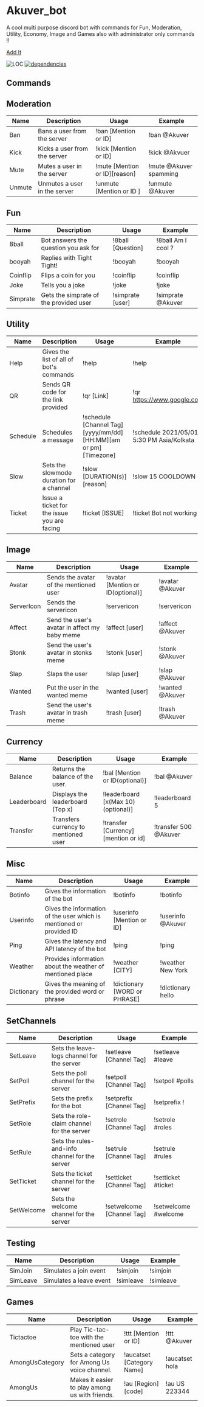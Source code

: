 # Akuver_bot

A cool multi purpose discord bot with commands for Fun, Moderation, Utility, Economy, Image and Games also with administrator only commands !!

[Add It](https://discord.com/api/oauth2/authorize?client_id=815474132182368256&permissions=1342434400&scope=bot)

![LOC](https://tokei.rs/b1/github/Akuver/Akuver_bot?category=code)
[![dependencies](https://img.shields.io/david/Akuver/Akuver_bot)](https://david-dm.org/Akuver/Akuver_bot)

## Commands

## Moderation

| Name   | Description                  | Usage                         | Example                |
| ------ | ---------------------------- | ----------------------------- | ---------------------- |
| Ban    | Bans a user from the server  | !ban [Mention or ID]          | !ban @Akuver           |
| Kick   | Kicks a user from the server | !kick [Mention or ID]         | !kick @Akvuer          |
| Mute   | Mutes a user in the server   | !mute [Mention or ID][reason] | !mute @Akuver spamming |
| Unmute | Unmutes a user in the server | !unmute [Mention or ID ]      | !unmute @Akuver        |

## Fun

| Name     | Description                            | Usage             | Example            |
| -------- | -------------------------------------- | ----------------- | ------------------ |
| 8ball    | Bot answers the question you ask for   | !8ball [Question] | !8ball Am I cool ? |
| booyah   | Replies with Tight Tight!              | !booyah           | !booyah            |
| Coinflip | Flips a coin for you                   | !coinflip         | !coinflip          |
| Joke     | Tells you a joke                       | !joke             | !joke              |
| Simprate | Gets the simprate of the provided user | !simprate [user]  | !simprate @Akuver  |

## Utility

| Name     | Description                                 | Usage                                                            | Example                                   |
| -------- | ------------------------------------------- | ---------------------------------------------------------------- | ----------------------------------------- |
| Help     | Gives the list of all of bot's commands     | !help                                                            | !help                                     |
| QR       | Sends QR code for the link provided         | !qr [Link]                                                       | !qr https://www.google.com                |
| Schedule | Schedules a message                         | !schedule [Channel Tag][yyyy/mm/dd] [HH:MM][am or pm] [Timezone] | !schedule 2021/05/01 5:30 PM Asia/Kolkata |
| Slow     | Sets the slowmode duration for a channel    | !slow [DURATION(s)][reason]                                      | !slow 15 COOLDOWN                         |
| Ticket   | Issue a ticket for the issue you are facing | !ticket [ISSUE]                                                  | !ticket Bot not working                   |

## Image

| Name       | Description                                   | Usage                             | Example         |
| ---------- | --------------------------------------------- | --------------------------------- | --------------- |
| Avatar     | Sends the avatar of the mentioned user        | !avatar [Mention or ID(optional)] | !avatar @Akuver |
| ServerIcon | Sends the servericon                          | !servericon                       | !servericon     |
| Affect     | Send the user's avatar in affect my baby meme | !affect [user]                    | !affect @Akuver |
| Stonk      | Send the user's avatar in stonks meme         | !stonk [user]                     | !stonk @Akuver  |
| Slap       | Slaps the user                                | !slap [user]                      | !slap @Akuver   |
| Wanted     | Put the user in the wanted meme               | !wanted [user]                    | !wanted @Akuver |
| Trash      | Send the user's avatar in trash meme          | !trash [user]                     | !trash @Akuver  |

## Currency

| Name        | Description                          | Usage                               | Example               |
| ----------- | ------------------------------------ | ----------------------------------- | --------------------- |
| Balance     | Returns the balance of the user.     | !bal [Mention or ID(optional)]      | !bal @Akuver          |
| Leaderboard | Displays the leaderboard (Top x)     | !leaderboard [x(Max 10)(optional)]  | !leaderboard 5        |
| Transfer    | Transfers currency to mentioned user | !transfer [Currency][mention or id] | !transfer 500 @Akuver |

## Misc

| Name       | Description                                                         | Usage                        | Example           |
| ---------- | ------------------------------------------------------------------- | ---------------------------- | ----------------- |
| Botinfo    | Gives the information of the bot                                    | !botinfo                     | !botinfo          |
| Userinfo   | Gives the information of the user which is mentioned or provided ID | !userinfo [Mention or ID]    | !userinfo @Akuver |
| Ping       | Gives the latency and API latency of the bot                        | !ping                        | !ping             |
| Weather    | Provides information about the weather of mentioned place           | !weather [CITY]              | !weather New York |
| Dictionary | Gives the meaning of the provided word or phrase                    | !dictionary [WORD or PHRASE] | !dictionary hello |

## SetChannels

| Name       | Description                                    | Usage                     | Example              |
| ---------- | ---------------------------------------------- | ------------------------- | -------------------- |
| SetLeave   | Sets the leave-logs channel for the server     | !setleave [Channel Tag]   | !setleave #leave     |
| SetPoll    | Sets the poll channel for the server           | !setpoll [Channel Tag]    | !setpoll #polls      |
| SetPrefix  | Sets the prefix for the bot                    | !setprefix [Channel Tag]  | !setprefix !         |
| SetRole    | Sets the role-claim channel for the server     | !setrole [Channel Tag]    | !setrole #roles      |
| SetRule    | Sets the rules-and-info channel for the server | !setrule [Channel Tag]    | !setrule #rules      |
| SetTicket  | Sets the ticket channel for the server         | !setticket [Channel Tag]  | !setticket #ticket   |
| SetWelcome | Sets the welcome channel for the server        | !setwelcome [Channel Tag] | !setwelcome #welcome |

## Testing

| Name     | Description             | Usage     | Example   |
| -------- | ----------------------- | --------- | --------- |
| SimJoin  | Simulates a join event  | !simjoin  | !simjoin  |
| SimLeave | Simulates a leave event | !simleave | !simleave |

## Games

| Name            | Description                                    | Usage                     | Example        |
| --------------- | ---------------------------------------------- | ------------------------- | -------------- |
| Tictactoe       | Play Tic-tac-toe with the mentioned user       | !ttt [Mention or ID]      | !ttt @Akuver   |
| AmongUsCategory | Sets a category for Among Us voice channel.    | !aucatset [Category Name] | !aucatset hola |
| AmongUs         | Makes it easier to play among us with friends. | !au [Region][code]        | !au US 223344  |
